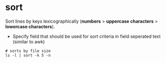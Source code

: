 # sort

Sort lines by keys lexicographically (**numbers** > **uppercase characters** > **lowercase characters**).

* Specify field that should be used for sort criteria in field seperated text (similar to awk)

```shell
# sorts by file size
ls -l | sort -k 5 -n
```
